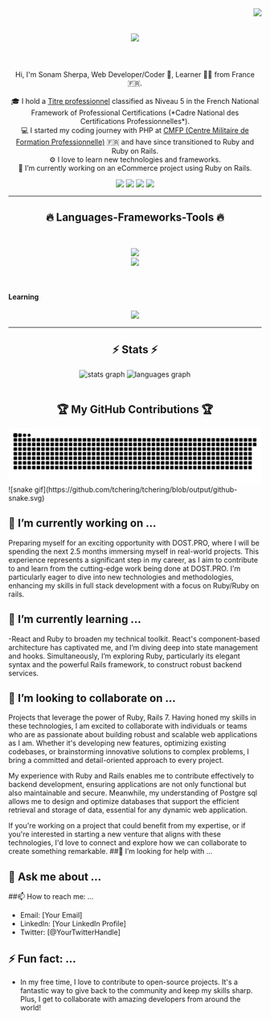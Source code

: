 <img align="right" src="https://visitor-badge.laobi.icu/badge?page_id=KushalTanna24.KushalTanna24">

<h1 align="center">
  <a href="https://git.io/typing-svg">
    <img src="https://readme-typing-svg.herokuapp.com/?lines=Hi+There!+👋;+Myself+Kushal+Tanna!;&center=true&size=30">
  </a>
</h1>

<br>
<p align="center">
  Hi, I'm Sonam Sherpa, Web Developer/Coder 🥷, Learner 👨‍💻 from France 🇫🇷.
  <br>
  <br>
  🎓 I hold a <a href="https://www.francecompetences.fr/">Titre professionnel</a> classified as Niveau 5 in the French National Framework of Professional Certifications (*Cadre National des Certifications Professionnelles*).
  <br>
  💻 I started my coding journey with PHP at <a href="https://www.armee.defense.gouv.fr/cmf/cfmf-pro">CMFP (Centre Militaire de Formation Professionnelle)</a> 🇫🇷 and have since transitioned to Ruby and Ruby on Rails.
  <br>
  ⚙️ I love to learn new technologies and frameworks.
  <br>
  🛒 I’m currently working on an eCommerce project using Ruby on Rails.
  <br>
</p>


<div align="center"> 
  <a href="https://www.youtube.com/channel/?app=desktop" target="_blank"><img src="https://img.shields.io/badge/YouTube-FF0000?style=for-the-badge&logo=youtube&logoColor=white" target="_blank"></a>
 <a href="https://discord.gg/" target="_blank"><img src="https://img.shields.io/badge/Discord-7289DA?style=for-the-badge&logo=discord&logoColor=white" target="_blank"></a> 
  <a href = "mailto:sonam.sherpa.lama2@gmail.com"><img src="https://img.shields.io/badge/-Gmail-%23333?style=for-the-badge&logo=gmail&logoColor=white" target="_blank"></a>
  <a href="https://in.linkedin.com/sonamsherpa" target="_blank"><img src="https://img.shields.io/badge/-LinkedIn-%230077B5?style=for-the-badge&logo=linkedin&logoColor=white" target="_blank"></a> 
 
</div>

<hr>
<h2 align="center">🔥 Languages-Frameworks-Tools 🔥</h2>
<br>
<p align="center">
  <a href="https://skillicons.dev">
        <img src="https://skillicons.dev/icons?i=git,github,html,css,js,bootstrap,postgres,mysql,aws" /><br>
    <img src="https://skillicons.dev/icons?i=ruby,rails,vscode,heroku" />
  </a>
</p>
<br>
<h4>Learning</h4>
<p align="center">
  <a href="https://skillicons.dev">
    <img src="https://skillicons.dev/icons?i=solidity,googlecloud" />
  </a>
</p>
<hr>


<h2 align="center">⚡ Stats ⚡</h2>

<div align="center" style="margin-top:20px;">
  <img src="https://github-readme-stats.vercel.app/api?username=tchering&hide_title=false&hide_rank=false&show_icons=true&include_all_commits=true&count_private=true&disable_animations=false&theme=dracula&locale=en&hide_border=false&order=1" height="150" alt="stats graph"  />
  <img src="https://github-readme-stats.vercel.app/api/top-langs?username=tchering&locale=en&hide_title=false&layout=compact&card_width=320&langs_count=9&theme=dracula&hide_border=false&order=2" height="150" alt="languages graph"  />

</div>


<br clear="both">
<h2 align="center">🏆 My GitHub Contributions 🏆</h2>

<div align="center">
  <img src="https://github.com/tchering/tchering/blob/output/github-snake.svg" alt="GitHub Snake Animation">
</div>
![snake gif](https://github.com/tchering/tchering/blob/output/github-snake.svg)

## 🔭 I’m currently working on ...
Preparing myself for an exciting opportunity with DOST.PRO, where I will be spending the next 2.5 months immersing myself in real-world projects. This experience represents a significant step in my career, as I aim to contribute to and learn from the cutting-edge work being done at DOST.PRO. I'm particularly eager to dive into new technologies and methodologies, enhancing my skills in full stack development with a focus on  Ruby/Ruby on rails.
## 🌱 I’m currently learning ...
-React and Ruby to broaden my technical toolkit. React's component-based architecture has captivated me, and I’m diving deep into state management and hooks. Simultaneously, I’m exploring Ruby, particularly its elegant syntax and the powerful Rails framework, to construct robust backend services.
## 👯 I’m looking to collaborate on ...

Projects that leverage the power of Ruby, Rails 7. Having honed my skills in these technologies, I am excited to collaborate with individuals or teams who are as passionate about building robust and scalable web applications as I am. Whether it's developing new features, optimizing existing codebases, or brainstorming innovative solutions to complex problems, I bring a committed and detail-oriented approach to every project.

My experience with Ruby and Rails enables me to contribute effectively to backend development, ensuring applications are not only functional but also maintainable and secure. Meanwhile, my understanding of Postgre sql allows me to design and optimize databases that support the efficient retrieval and storage of data, essential for any dynamic web application.

If you're working on a project that could benefit from my expertise, or if you're interested in starting a new venture that aligns with these technologies, I'd love to connect and explore how we can collaborate to create something remarkable.
##🤔 I’m looking for help with ...
## 💬 Ask me about ...
##📫 How to reach me: ...
- Email: [Your Email]
- LinkedIn: [Your LinkedIn Profile]
- Twitter: [@YourTwitterHandle]
## ⚡ Fun fact: ...
- In my free time, I love to contribute to open-source projects. It's a fantastic way to give back to the community and keep my skills sharp. Plus, I get to collaborate with amazing developers from around the world!
